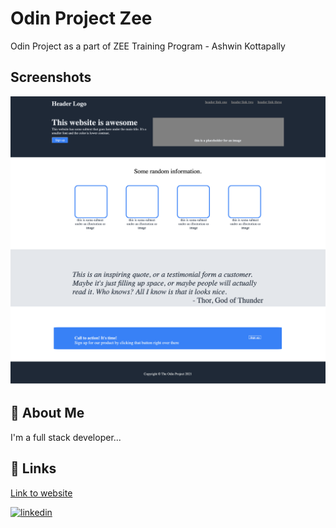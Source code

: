 
# Odin Project Zee

Odin Project as a part of ZEE Training Program - Ashwin Kottapally


## Screenshots

![App Screenshot](https://github.com/KLAshwin/odinproject/blob/main/_Users_lucky.kottapally_Desktop_netskill_odinproject.html.png?raw=true)


## 🚀 About Me
I'm a full stack developer...

## 🔗 Links


[Link to website](https://klashwin.github.io/odinproject/)

[![linkedin](https://img.shields.io/badge/linkedin-0A66C2?style=for-the-badge&logo=linkedin&logoColor=white)](https://in.linkedin.com/in/ashwin-kottapally-99892a206)